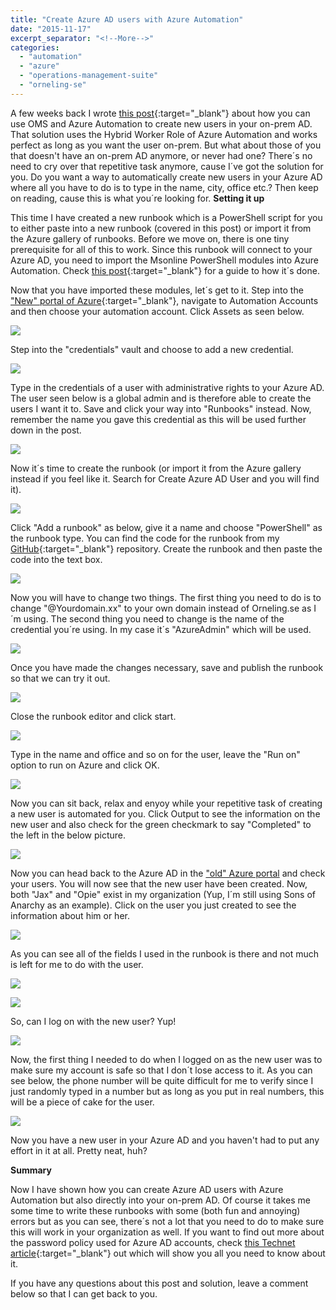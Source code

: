 ```yaml
---
title: "Create Azure AD users with Azure Automation"
date: "2015-11-17"
excerpt_separator: "<!--More-->"
categories: 
  - "automation"
  - "azure"
  - "operations-management-suite"
  - "orneling-se"
---
```


A few weeks back I wrote [this post](http://blog.orneling.se/2015/11/automatically-create-ad-users-with-azure-automation){:target="_blank"} about how you can use OMS and Azure Automation to create new users in your on-prem AD. That solution uses the Hybrid Worker Role of Azure Automation and works perfect as long as you want the user on-prem. But what about those of you that doesn't have an on-prem AD anymore, or never had one? There´s no need to cry over that repetitive task anymore, cause I´ve got the solution for you. Do you want a way to automatically create new users in your Azure AD where all you have to do is to type in the name, city, office etc.? Then keep on reading, cause this is what you´re looking for. **Setting it up**
<!--More-->
This time I have created a new runbook which is a PowerShell script for you to either paste into a new runbook (covered in this post) or import it from the Azure gallery of runbooks. Before we move on, there is one tiny prerequisite for all of this to work. Since this runbook will connect to your Azure AD, you need to import the Msonline PowerShell modules into Azure Automation. Check [this post](http://blog.orneling.se/2015/11/import-new-modules-into-azure-automation/){:target="_blank"} for a guide to how it´s done.

Now that you have imported these modules, let´s get to it. Step into the ["New" portal of Azure](https://portal.azure.com){:target="_blank"}, navigate to Automation Accounts and then choose your automation account. Click Assets as seen below.

![](https://blog.orneling.se/assets/images/2015/11/create_azure_ad_user_1.png)

Step into the "credentials" vault and choose to add a new credential.

![](https://blog.orneling.se/assets/images/2015/11/create_azure_ad_user_2.png)

Type in the credentials of a user with administrative rights to your Azure AD. The user seen below is a global admin and is therefore able to create the users I want it to. Save and click your way into "Runbooks" instead. Now, remember the name you gave this credential as this will be used further down in the post.

![](https://blog.orneling.se/assets/images/2015/11/create_azure_ad_user_3.png)

Now it´s time to create the runbook (or import it from the Azure gallery instead if you feel like it. Search for Create Azure AD User and you will find it).

![](https://blog.orneling.se/assets/images/2015/11/create_azure_ad_user_4.png)

Click "Add a runbook" as below, give it a name and choose "PowerShell" as the runbook type. You can find the code for the runbook from my [GitHub](https://github.com/DanielOrneling/Azure-Automation---Create-Azure-AD-user){:target="_blank"} repository. Create the runbook and then paste the code into the text box.

![](https://blog.orneling.se/assets/images/2015/11/create_azure_ad_user_5.png)

Now you will have to change two things. The first thing you need to do is to change "@Yourdomain.xx" to your own domain instead of Orneling.se as I´m using. The second thing you need to change is the name of the credential you´re using. In my case it´s "AzureAdmin" which will be used.

![](https://blog.orneling.se/assets/images/2015/11/create_azure_ad_user_6.png)

Once you have made the changes necessary, save and publish the runbook so that we can try it out.

![](https://blog.orneling.se/assets/images/2015/11/create_azure_ad_user_7.png)

Close the runbook editor and click start.

![](https://blog.orneling.se/assets/images/2015/11/create_azure_ad_user_8.png)

Type in the name and office and so on for the user, leave the "Run on" option to run on Azure and click OK.

![](https://blog.orneling.se/assets/images/2015/11/create_azure_ad_user_9.png)

Now you can sit back, relax and enyoy while your repetitive task of creating a new user is automated for you. Click Output to see the information on the new user and also check for the green checkmark to say "Completed" to the left in the below picture.

![](https://blog.orneling.se/assets/images/2015/11/create_azure_ad_user_10.png)

Now you can head back to the Azure AD in the ["old" Azure portal](https://manage.windowsazure.com/) and check your users. You will now see that the new user have been created. Now, both "Jax" and "Opie" exist in my organization (Yup, I´m still using Sons of Anarchy as an example). Click on the user you just created to see the information about him or her.

![](https://blog.orneling.se/assets/images/2015/11/create_azure_ad_user_11.png)

As you can see all of the fields I used in the runbook is there and not much is left for me to do with the user.

![](https://blog.orneling.se/assets/images/2015/11/create_azure_ad_user_12png)

![](https://blog.orneling.se/assets/images/2015/11/create_azure_ad_user_13.png)

So, can I log on with the new user? Yup!

![](https://blog.orneling.se/assets/images/2015/11/create_azure_ad_user_14.png)

Now, the first thing I needed to do when I logged on as the new user was to make sure my account is safe so that I don´t lose access to it. As you can see below, the phone number will be quite difficult for me to verify since I just randomly typed in a number but as long as you put in real numbers, this will be a piece of cake for the user.

![](https://blog.orneling.se/assets/images/2015/11/create_azure_ad_user_15.png)

Now you have a new user in your Azure AD and you haven't had to put any effort in it at all. Pretty neat, huh?

**Summary**

Now I have shown how you can create Azure AD users with Azure Automation but also directly into your on-prem AD. Of course it takes me some time to write these runbooks with some (both fun and annoying) errors but as you can see, there´s not a lot that you need to do to make sure this will work in your organization as well. If you want to find out more about the password policy used for Azure AD accounts, check [this Technet article](https://msdn.microsoft.com/en-us/library/azure/jj943764.aspx?f=255&MSPPError=-2147217396){:target="_blank"} out which will show you all you need to know about it.

If you have any questions about this post and solution, leave a comment below so that I can get back to you.
